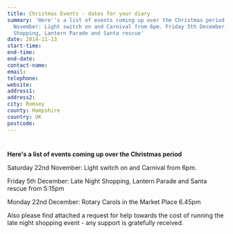 ```yaml
---
title: Christmas Events - dates for your diary
summary: 'Here''s a list of events coming up over the Christmas period Saturday 22nd
  November: Light switch on and Carnival from 6pm. Friday 5th December: Late Night
  Shopping, Lantern Parade and Santa rescue'
date: 2014-11-13
start-time: 
end-time: 
end-date: 
contact-name: 
email: 
telephone: 
website: 
address1: 
address2: 
city: Romsey
county: Hampshire
country: UK
postcode: 
---
```

# 

**Here's a list of events coming up over the Christmas period**

Saturday 22nd November: Light switch on and Carnival from 6pm.

Friday 5th December: Late Night Shopping, Lantern Parade and Santa rescue from 5:15pm

Monday 22nd December: Rotary Carols in the Market Place 6.45pm

Also please find attached a request for help towards the cost of running the late night shopping event - any support is gratefully received.

